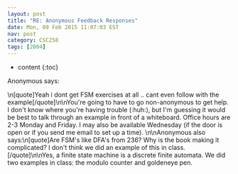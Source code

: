 ```yaml
---
layout: post
title: "RE: Anonymous Feedback Responses"
date: Mon, 09 Feb 2015 11:07:03 EST
nav: post
category: CSC258
tags: [2804]
---
```


* content
{:toc}

Anonymous says:
<!-- more -->
<p>\n[quote]Yeah i dont get FSM exercises at all .. cant even follow with the example[/quote]\n\nYou're going to have to go non-anonymous to get help. I don't know where you're having trouble (:huh:), but I'm guessing it would be best to talk through an example in front of a whiteboard. Office hours are 2-3 Monday and Friday. I may also be available Wednesday (if the door is open or if you send me email to set up a time).  \n\nAnonymous also says:\n[quote]Are FSM's like DFA's from 236? Why is the book making it complicated? I don't think we did an example of this in class.[/quote]\n\nYes, a finite state machine is a discrete finite automata. We did two examples in class: the modulo counter and goldeneye pen.</p>
